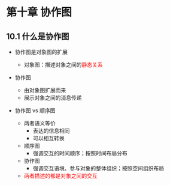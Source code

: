 # 第十章 协作图

## 10.1 什么是协作图

- 协作图是对象图的扩展
  - 对象图：描述对象之间的<font color="red">静态关系</font>
- 协作图
  - 由对象图扩展而来
  - 展示对象之间的消息传递



- 协作图 vs 顺序图
  - 两者语义等价
    - 表达的信息相同
    - 可以相互转换
  - 顺序图
    - 强调交互的时间顺序；按照时间布局分布
  - 协作图
    - 强调交互语境、参与对象的整体组织；按照空间组织布局
  - <font color="red">两者描述的都是对象之间的交互</font>

